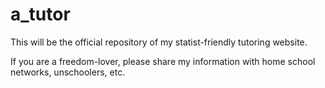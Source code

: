 # a_tutor
This will be the official repository of my statist-friendly tutoring website.

If you are a freedom-lover, please share my information with home school networks, unschoolers, etc.
